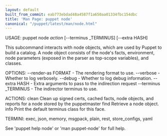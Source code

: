 ```yaml
---
layout: default
built_from_commit: eab773ebdad48a4587f1a650aa01334fbc154dbc
title: 'Man Page: puppet node'
canonical: "/puppet/latest/man/node.html"
---
```


<div class='mp'>
<p>USAGE: puppet node <var>action</var> [--terminus _TERMINUS] [--extra HASH]</p>

<p>This subcommand interacts with node objects, which are used by Puppet to
build a catalog. A node object consists of the node's facts, environment,
node parameters (exposed in the parser as top-scope variables), and classes.</p>

<p>OPTIONS:
  --render-as FORMAT             - The rendering format to use.
  --verbose                      - Whether to log verbosely.
  --debug                        - Whether to log debug information.
  --extra HASH                   - Extra arguments to pass to the indirection
                                   request
  --terminus _TERMINUS           - The indirector terminus to use.</p>

<p>ACTIONS:
  clean    Clean up signed certs, cached facts, node objects, and reports for a
           node stored by the puppetmaster
  find     Retrieve a node object.
  info     Print the default terminus class for this face.</p>

<p>TERMINI: exec, json, memory, msgpack, plain, rest, store_configs, yaml</p>

<p>See 'puppet help node' or 'man puppet-node' for full help.</p>

</div>
